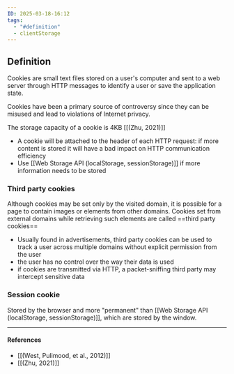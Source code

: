```yaml
---
ID: 2025-03-18-16:12
tags:
  - "#definition"
  - clientStorage
---
```

## Definition

Cookies are small text files stored on a user's computer and sent to a web server through HTTP messages to identify a user or save the application state. 

Cookies have been a primary source of controversy since they can be misused and lead to violations of Internet privacy.

The storage capacity of a cookie is 4KB [[(Zhu, 2021)]]
- A cookie will be attached to the header of each HTTP request: if more content is stored it will have a bad impact on HTTP communication efficiency
- Use [[Web Storage API (localStorage, sessionStorage)]] if more information needs to be stored
### Third party cookies

Although cookies may be set only by the visited domain, it is possible for a page to contain images or elements from other domains. Cookies set from external domains while retrieving such elements are called ==third party cookies==
- Usually found in advertisements,  third party cookies can be used to track a user across multiple domains without explicit  permission from the user
- the user has no control over the way their data is used
- if cookies are transmitted via HTTP, a packet-sniffing third party may intercept sensitive data

### Session cookie

Stored by the browser and more "permanent" than [[Web Storage API (localStorage, sessionStorage)]], which are stored by the window.

---
#### References
- [[(West, Pulimood, et al., 2012)]]
- [[(Zhu, 2021)]]